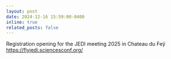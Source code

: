```yaml
---
layout: post
date: 2024-12-16 15:59:00-0400
inline: true
related_posts: false
---
```


Registration opening for the JEDI meeting 2025 in Chateau du Feÿ https://flyjedi.sciencesconf.org/
